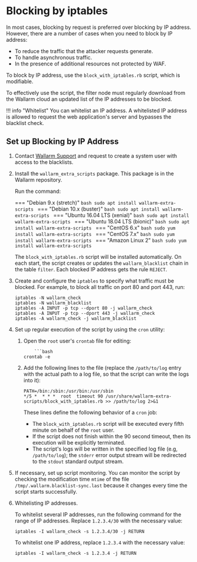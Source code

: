 #   Blocking by iptables

In most cases, blocking by request is preferred over blocking by IP address.
However, there are a number of cases when you need to block by IP address:

*   To reduce the traffic that the attacker requests generate.
*   To handle asynchronous traffic.
*   In the presence of additional resources not protected by WAF.

To block by IP address, use the `block_with_iptables.rb` script, which is modifiable.

To effectively use the script, the filter node must regularly download
from the Wallarm cloud an updated list of the IP addresses to be blocked.

!!! info "Whitelist"
    You can whitelist an IP address. A whitelisted IP address is allowed to request the web application's server and bypasses the blacklist check.

##  Set up Blocking by IP Address

1.  Contact [Wallarm Support](mailto:support@wallarm.com) and request to create a system user with access to the blacklists.

2.  Install the `wallarm_extra_scripts` package. This package is in the Wallarm repository. 

    Run the command:

    === "Debian 9.x (stretch)"
        ```bash
        sudo apt install wallarm-extra-scripts
        ```
    === "Debian 10.x (buster)"
        ```bash
        sudo apt install wallarm-extra-scripts
        ```
    === "Ubuntu 16.04 LTS (xenial)"
        ```bash
        sudo apt install wallarm-extra-scripts
        ```
    === "Ubuntu 18.04 LTS (bionic)"
        ```bash
        sudo apt install wallarm-extra-scripts
        ```
    === "CentOS 6.x"
        ```bash
        sudo yum install wallarm-extra-scripts
        ```
    === "CentOS 7.x"
        ```bash
        sudo yum install wallarm-extra-scripts
        ```
    === "Amazon Linux 2"
        ```bash
        sudo yum install wallarm-extra-scripts
        ```

    The `block_with_iptables.rb` script will be installed automatically. On each start, the script creates or updates the `wallarm_blacklist` chain in the table `filter`. Each blocked IP address gets the rule `REJECT`.

3.  Create and configure the `iptables` to specify what traffic must be blocked. For example, to block all traffic on port 80 and port 443, run:

    ```
    iptables -N wallarm_check
    iptables -N wallarm_blacklist
    iptables -A INPUT -p tcp --dport 80 -j wallarm_check
    iptables -A INPUT -p tcp --dport 443 -j wallarm_check
    iptables -A wallarm_check -j wallarm_blacklist
    ```
  
4.  Set up regular execution of the script by using the `cron` utility:
    
    1.  Open the `root` user's `crontab` file for editing:
    
        ```
            ```bash
        crontab -e
        ```
    
    2.  Add the following lines to the file (replace the `/path/to/log` entry with the actual path to a log file, so that the script can write the logs into it):
    
        ```
        PATH=/bin:/sbin:/usr/bin:/usr/sbin
        */5 *  * * *  root  timeout 90 /usr/share/wallarm-extra-scripts/block_with_iptables.rb >> /path/to/log 2>&1
        ```  
        
        These lines define the following behavior of a `cron` job:

        *   The `block_with_iptables.rb` script will be executed every fifth minute on behalf of the `root` user.
        *   If the script does not finish within the 90 second timeout, then its execution will be explicitly terminated.
        *   The script's logs will be written in the specified log file (e.g, `/path/to/log`); the `stderr` error output stream will be redirected to the `stdout` standard output stream.
         
5.  If necessary, set up script monitoring. You can monitor the script by checking the modification time `mtime` of the file `/tmp/.wallarm.blacklist‑sync.last` because it changes every time the script starts successfully.

6.  Whitelisting IP addresses. 

    To whitelist several IP addresses, run the following command for the range of IP addresses. Replace `1.2.3.4/30` with the necessary value:

    ```
    iptables -I wallarm_check -s 1.2.3.4/30 -j RETURN
    ```

    To whitelist one IP address, replace `1.2.3.4` with the necessary value:

    ```
    iptables -I wallarm_check -s 1.2.3.4 -j RETURN
    ```
